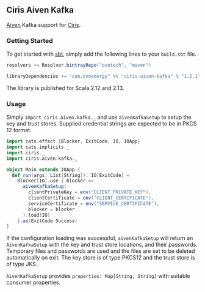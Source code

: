 ## Ciris Aiven Kafka

[Aiven](https://aiven.io) Kafka support for [Ciris](https://cir.is).

### Getting Started

To get started with [sbt](https://www.scala-sbt.org), simply add the following lines to your `build.sbt` file.

```scala
resolvers += Resolver.bintrayRepo("ovotech", "maven")

libraryDependencies += "com.ovoenergy" %% "ciris-aiven-kafka" % "1.2.1"
```

The library is published for Scala 2.12 and 2.13.

### Usage

Simply `import ciris.aiven.kafka._` and use `aivenKafkaSetup` to setup the key and trust stores. Supplied credential strings are expected to be in PKCS 12 format.

```scala
import cats.effect.{Blocker, ExitCode, IO, IOApp}
import cats.implicits._
import ciris._
import ciris.aiven.kafka._

object Main extends IOApp {
  def run(args: List[String]): IO[ExitCode] =
    Blocker[IO].use { blocker =>
      aivenKafkaSetup(
        clientPrivateKey = env("CLIENT_PRIVATE_KEY"),
        clientCertificate = env("CLIENT_CERTIFICATE"),
        serviceCertificate = env("SERVICE_CERTIFICATE"),
        blocker = blocker
      ).load[IO]
    }.as(ExitCode.Success)
}
```

If the configuration loading was successful, `aivenKafkaSetup` will return an `AivenKafkaSetup` with the key and trust store locations, and their passwords. Temporary files and passwords are used and the files are set to be deleted automatically on exit. The key store is of type PKCS12 and the trust store is of type JKS.

`AivenKafkaSetup` provides `properties: Map[String, String]` with suitable consumer properties.
